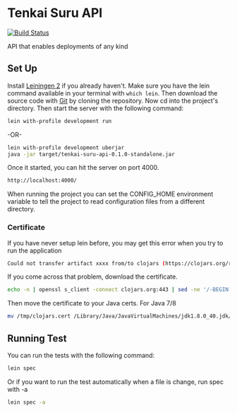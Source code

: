 # Tenkai Suru API

[![Build Status](https://travis-ci.org/tenkai-suru/tenkai-suru-api.svg)](https://travis-ci.org/tenkai-suru/tenkai-suru-api)

API that enables deployments of any kind

## Set Up

Install [Leiningen 2](https://github.com/technomancy/leiningen) if you already haven't. Make sure you have the lein command available in your terminal with `which lein`. Then download the source code with [Git](http://git-scm.com/downloads) by cloning the repository. Now cd into the project's directory. Then start the server with the following command:

```bash
lein with-profile development run
```

-OR-

```bash
lein with-profile development uberjar
java -jar target/tenkai-suru-api-0.1.0-standalone.jar
```

Once it started, you can hit the server on port 4000. 

```bash
http://localhost:4000/
```

When running the project you can set the CONFIG_HOME environment variable to tell the project to read configuration files from a different directory.

### Certificate
If you have never setup lein before, you may get this error when you try to run the application

```bash
Could not transfer artifact xxxx from/to clojars (https://clojars.org/repo/): peer not authenticated
```

If you come across that problem, download the certificate. 

```bash 
echo -n | openssl s_client -connect clojars.org:443 | sed -ne '/-BEGIN CERTIFICATE-/,/-END CERTIFICATE-/p' > /tmp/clojars.cert
```

Then move the certificate to your Java certs. For Java 7/8

```bash
mv /tmp/clojars.cert /Library/Java/JavaVirtualMachines/jdk1.8.0_40.jdk/Contents/Home/jre/lib/security/
```

## Running Test
You can run the tests with the following command:

```bash
lein spec
```
Or if you want to run the test automatically when a file is change, run spec with -a
```bash
lein spec -a
```
